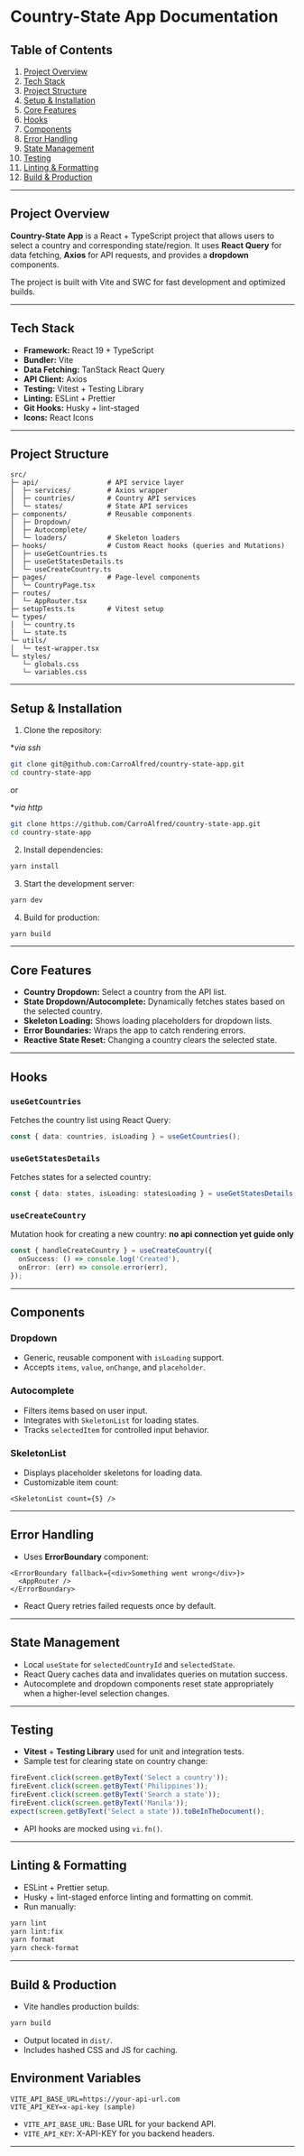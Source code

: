 # Country-State App Documentation

## Table of Contents

1. [Project Overview](#project-overview)
2. [Tech Stack](#tech-stack)
3. [Project Structure](#project-structure)
4. [Setup & Installation](#setup--installation)
5. [Core Features](#core-features)
6. [Hooks](#hooks)
7. [Components](#components)
8. [Error Handling](#error-handling)
9. [State Management](#state-management)
10. [Testing](#testing)
11. [Linting & Formatting](#linting--formatting)
12. [Build & Production](#build--production)

---

## Project Overview

**Country-State App** is a React + TypeScript project that allows users to select a country and corresponding state/region. It uses **React Query** for data fetching, **Axios** for API requests, and provides a **dropdown** components.

The project is built with Vite and SWC for fast development and optimized builds.

---

## Tech Stack

- **Framework:** React 19 + TypeScript
- **Bundler:** Vite
- **Data Fetching:** TanStack React Query
- **API Client:** Axios
- **Testing:** Vitest + Testing Library
- **Linting:** ESLint + Prettier
- **Git Hooks:** Husky + lint-staged
- **Icons:** React Icons

---

## Project Structure

```
src/
├─ api/                 # API service layer
│  ├─ services/         # Axios wrapper
│  ├─ countries/        # Country API services
│  └─ states/           # State API services
├─ components/          # Reusable components
│  ├─ Dropdown/
│  ├─ Autocomplete/
│  └─ loaders/          # Skeleton loaders
├─ hooks/               # Custom React hooks (queries and Mutations)
│  ├─ useGetCountries.ts
│  ├─ useGetStatesDetails.ts
│  └─ useCreateCountry.ts
├─ pages/               # Page-level components
│  └─ CountryPage.tsx
├─ routes/
│  └─ AppRouter.tsx
├─ setupTests.ts        # Vitest setup
└─ types/
│  └─ country.ts
|  └─ state.ts
└─ utils/
│  └─ test-wrapper.tsx
└─ styles/
   └─ globals.css
   └─ variables.css
```

---

## Setup & Installation

1. Clone the repository:

\*_via ssh_

```bash
git clone git@github.com:CarroAlfred/country-state-app.git
cd country-state-app

```

or

\*_via http_

```bash
git clone https://github.com/CarroAlfred/country-state-app.git
cd country-state-app
```

2. Install dependencies:

```bash
yarn install
```

3. Start the development server:

```bash
yarn dev
```

4. Build for production:

```bash
yarn build
```

---

## Core Features

- **Country Dropdown:** Select a country from the API list.
- **State Dropdown/Autocomplete:** Dynamically fetches states based on the selected country.
- **Skeleton Loading:** Shows loading placeholders for dropdown lists.
- **Error Boundaries:** Wraps the app to catch rendering errors.
- **Reactive State Reset:** Changing a country clears the selected state.

---

## Hooks

### `useGetCountries`

Fetches the country list using React Query:

```ts
const { data: countries, isLoading } = useGetCountries();
```

### `useGetStatesDetails`

Fetches states for a selected country:

```ts
const { data: states, isLoading: statesLoading } = useGetStatesDetails({ id: selectedCountryId });
```

### `useCreateCountry`

Mutation hook for creating a new country: **no api connection yet guide only**

```ts
const { handleCreateCountry } = useCreateCountry({
  onSuccess: () => console.log('Created'),
  onError: (err) => console.error(err),
});
```

---

## Components

### Dropdown

- Generic, reusable component with `isLoading` support.
- Accepts `items`, `value`, `onChange`, and `placeholder`.

### Autocomplete

- Filters items based on user input.
- Integrates with `SkeletonList` for loading states.
- Tracks `selectedItem` for controlled input behavior.

### SkeletonList

- Displays placeholder skeletons for loading data.
- Customizable item count:

```tsx
<SkeletonList count={5} />
```

---

## Error Handling

- Uses **ErrorBoundary** component:

```tsx
<ErrorBoundary fallback={<div>Something went wrong</div>}>
  <AppRouter />
</ErrorBoundary>
```

- React Query retries failed requests once by default.

---

## State Management

- Local `useState` for `selectedCountryId` and `selectedState`.
- React Query caches data and invalidates queries on mutation success.
- Autocomplete and dropdown components reset state appropriately when a higher-level selection changes.

---

## Testing

- **Vitest** + **Testing Library** used for unit and integration tests.
- Sample test for clearing state on country change:

```ts
fireEvent.click(screen.getByText('Select a country'));
fireEvent.click(screen.getByText('Philippines'));
fireEvent.click(screen.getByText('Search a state'));
fireEvent.click(screen.getByText('Manila'));
expect(screen.getByText('Select a state')).toBeInTheDocument();
```

- API hooks are mocked using `vi.fn()`.

---

## Linting & Formatting

- ESLint + Prettier setup.
- Husky + lint-staged enforce linting and formatting on commit.
- Run manually:

```bash
yarn lint
yarn lint:fix
yarn format
yarn check-format
```

---

## Build & Production

- Vite handles production builds:

```bash
yarn build
```

- Output located in `dist/`.
- Includes hashed CSS and JS for caching.

## Environment Variables

```env
VITE_API_BASE_URL=https://your-api-url.com
VITE_API_KEY=x-api-key (sample)
```

- `VITE_API_BASE_URL`: Base URL for your backend API.
- `VITE_API_KEY`: X-API-KEY for you backend headers.

---
